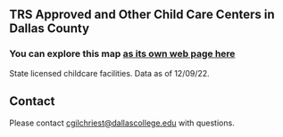 ## TRS Approved and Other Child Care Centers in Dallas County

### You can explore this map [as its own web page here](https://cgilchriest-dcccd.github.io/trs-centers-dallas-county/)

State licensed childcare facilities. Data as of 12/09/22. 

## Contact
Please contact cgilchriest@dallascollege.edu with questions. 

